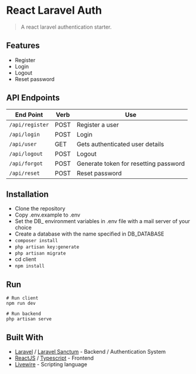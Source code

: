 
# React Laravel Auth

>A react laravel authentication starter.

## Features

- Register
- Login
- Logout
- Reset password

## API Endpoints

| End Point                                           | Verb |Use                                       |
| ----------------------------------------------------|------|------------------------------------------|
|`/api/register`                                      |POST  |Register a user                           |
|`/api/login`                                         |POST  |Login                                     |
|`/api/user`                                          |GET   |Gets authenticated user details           |
|`/api/logout`                                        |POST  |Logout                	                |
|`/api/forgot`                                        |POST  |Generate token for resetting password   	|
|`/api/reset`                                         |POST  |Reset password               	|

## Installation

- Clone the repository
- Copy .env.example to .env
- Set the DB_ environment variables in .env file with a mail server of your choice
- Create a database with the name specified in DB_DATABASE
- ```composer install```
- ```php artisan key:generate```
- ```php artisan migrate```
- cd client
- ```npm install```

## Run
```
# Run client 
npm run dev

# Run backend 
php artisan serve
```


## Built With

* [Laravel](https://laravel.com/) / [Laravel Sanctum](https://laravel.com/docs/8.x/sanctum) - Backend / Authentication System 
* [ReactJS](https://reactjs.org/) / [Typescript](https://www.typescriptlang.org/) - Frontend 
* [Livewire](https://laravel-livewire.com/) - Scripting language




